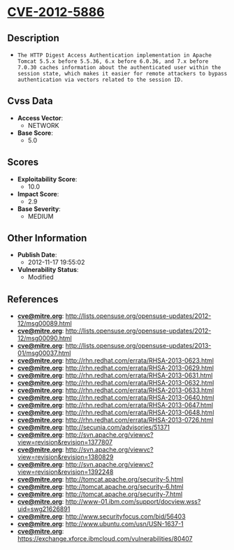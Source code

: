 
# [CVE-2012-5886](https://cve.mitre.org/cgi-bin/cvename.cgi?name=CVE-2012-5886)

## Description

- `The HTTP Digest Access Authentication implementation in Apache Tomcat 5.5.x before 5.5.36, 6.x before 6.0.36, and 7.x before 7.0.30 caches information about the authenticated user within the session state, which makes it easier for remote attackers to bypass authentication via vectors related to the session ID.`

## Cvss Data

- **Access Vector**:
  - NETWORK
- **Base Score**:
  - 5.0

## Scores

- **Exploitability Score**:
  - 10.0
- **Impact Score**:
  - 2.9
- **Base Severity**:
  - MEDIUM

## Other Information

- **Publish Date**:
  - 2012-11-17 19:55:02
- **Vulnerability Status**:
  - Modified

## References

- **cve@mitre.org**: http://lists.opensuse.org/opensuse-updates/2012-12/msg00089.html
- **cve@mitre.org**: http://lists.opensuse.org/opensuse-updates/2012-12/msg00090.html
- **cve@mitre.org**: http://lists.opensuse.org/opensuse-updates/2013-01/msg00037.html
- **cve@mitre.org**: http://rhn.redhat.com/errata/RHSA-2013-0623.html
- **cve@mitre.org**: http://rhn.redhat.com/errata/RHSA-2013-0629.html
- **cve@mitre.org**: http://rhn.redhat.com/errata/RHSA-2013-0631.html
- **cve@mitre.org**: http://rhn.redhat.com/errata/RHSA-2013-0632.html
- **cve@mitre.org**: http://rhn.redhat.com/errata/RHSA-2013-0633.html
- **cve@mitre.org**: http://rhn.redhat.com/errata/RHSA-2013-0640.html
- **cve@mitre.org**: http://rhn.redhat.com/errata/RHSA-2013-0647.html
- **cve@mitre.org**: http://rhn.redhat.com/errata/RHSA-2013-0648.html
- **cve@mitre.org**: http://rhn.redhat.com/errata/RHSA-2013-0726.html
- **cve@mitre.org**: http://secunia.com/advisories/51371
- **cve@mitre.org**: http://svn.apache.org/viewvc?view=revision&revision=1377807
- **cve@mitre.org**: http://svn.apache.org/viewvc?view=revision&revision=1380829
- **cve@mitre.org**: http://svn.apache.org/viewvc?view=revision&revision=1392248
- **cve@mitre.org**: http://tomcat.apache.org/security-5.html
- **cve@mitre.org**: http://tomcat.apache.org/security-6.html
- **cve@mitre.org**: http://tomcat.apache.org/security-7.html
- **cve@mitre.org**: http://www-01.ibm.com/support/docview.wss?uid=swg21626891
- **cve@mitre.org**: http://www.securityfocus.com/bid/56403
- **cve@mitre.org**: http://www.ubuntu.com/usn/USN-1637-1
- **cve@mitre.org**: https://exchange.xforce.ibmcloud.com/vulnerabilities/80407
